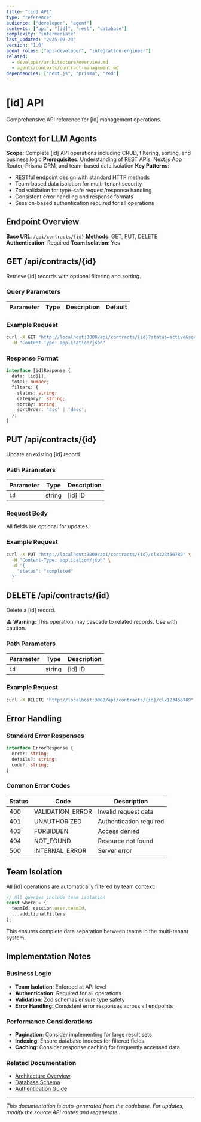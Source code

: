 ```yaml
---
title: "[id] API"
type: "reference"
audience: ["developer", "agent"]
contexts: ["api", "[id]", "rest", "database"]
complexity: "intermediate"
last_updated: "2025-09-23"
version: "1.0"
agent_roles: ["api-developer", "integration-engineer"]
related:
  - developer/architecture/overview.md
  - agents/contexts/contract-management.md
dependencies: ["next.js", "prisma", "zod"]
---
```


# [id] API

Comprehensive API reference for [id] management operations.

## Context for LLM Agents

**Scope**: Complete [id] API operations including CRUD, filtering, sorting, and business logic
**Prerequisites**: Understanding of REST APIs, Next.js App Router, Prisma ORM, and team-based data isolation
**Key Patterns**:
- RESTful endpoint design with standard HTTP methods
- Team-based data isolation for multi-tenant security
- Zod validation for type-safe request/response handling
- Consistent error handling and response formats
- Session-based authentication required for all operations

## Endpoint Overview

**Base URL**: `/api/contracts/{id}`
**Methods**: GET, PUT, DELETE
**Authentication**: Required
**Team Isolation**: Yes


## GET /api/contracts/{id}

Retrieve [id] records with optional filtering and sorting.

### Query Parameters

| Parameter | Type | Description | Default |
|-----------|------|-------------|---------|


### Example Request

```bash
curl -X GET "http://localhost:3000/api/contracts/{id}?status=active&sortBy=createdAt&sortOrder=desc" \
  -H "Content-Type: application/json"
```

### Response Format

```typescript
interface [id]Response {
  data: [id][];
  total: number;
  filters: {
    status: string;
    category?: string;
    sortBy: string;
    sortOrder: 'asc' | 'desc';
  };
}
```





## PUT /api/contracts/{id}

Update an existing [id] record.

### Path Parameters

| Parameter | Type | Description |
|-----------|------|-------------|
| `id` | string | [id] ID |

### Request Body

All fields are optional for updates.

### Example Request

```bash
curl -X PUT "http://localhost:3000/api/contracts/{id}/clx123456789" \
  -H "Content-Type: application/json" \
  -d '{
    "status": "completed"
  }'
```



## DELETE /api/contracts/{id}

Delete a [id] record.

⚠️ **Warning**: This operation may cascade to related records. Use with caution.

### Path Parameters

| Parameter | Type | Description |
|-----------|------|-------------|
| `id` | string | [id] ID |

### Example Request

```bash
curl -X DELETE "http://localhost:3000/api/contracts/{id}/clx123456789"
```


## Error Handling

### Standard Error Responses

```typescript
interface ErrorResponse {
  error: string;
  details?: string;
  code?: string;
}
```

### Common Error Codes

| Status | Code | Description |
|--------|------|-------------|
| 400 | VALIDATION_ERROR | Invalid request data |
| 401 | UNAUTHORIZED | Authentication required |
| 403 | FORBIDDEN | Access denied |
| 404 | NOT_FOUND | Resource not found |
| 500 | INTERNAL_ERROR | Server error |


## Team Isolation

All [id] operations are automatically filtered by team context:

```typescript
// All queries include team isolation
const where = {
  teamId: session.user.teamId,
  ...additionalFilters
};
```

This ensures complete data separation between teams in the multi-tenant system.


## Implementation Notes

### Business Logic
- **Team Isolation**: Enforced at API level
- **Authentication**: Required for all operations
- **Validation**: Zod schemas ensure type safety
- **Error Handling**: Consistent error responses across all endpoints

### Performance Considerations
- **Pagination**: Consider implementing for large result sets
- **Indexing**: Ensure database indexes for filtered fields
- **Caching**: Consider response caching for frequently accessed data

### Related Documentation
- [Architecture Overview](../../developer/architecture/overview.md)
- [Database Schema](../../developer/architecture/database.md)
- [Authentication Guide](../../developer/authentication.md)

---

*This documentation is auto-generated from the codebase. For updates, modify the source API routes and regenerate.*